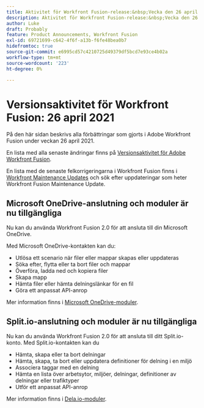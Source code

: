 ```yaml
---
title: Aktivitet för Workfront Fusion-release:&nbsp;Vecka den 26 april 2021
description: Aktivitet för Workfront Fusion-release:&nbsp;Vecka den 26 april 2021
author: Luke
draft: Probably
feature: Product Announcements, Workfront Fusion
exl-id: 69721699-c642-4f6f-a13b-f6fe48bea0b7
hidefromtoc: true
source-git-commit: e6995cd57c4210725d49379df5bcd7e93ce4b02a
workflow-type: tm+mt
source-wordcount: '223'
ht-degree: 0%

---
```


# Versionsaktivitet för Workfront Fusion: 26 april 2021

På den här sidan beskrivs alla förbättringar som gjorts i Adobe Workfront Fusion under veckan 26 april 2021.

En lista med alla senaste ändringar finns på [Versionsaktivitet för Adobe Workfront Fusion](../../../product-announcements/product-releases/fusion-release-activity/fusion-release-activity.md).

En lista med de senaste felkorrigeringarna i Workfront Fusion finns i [Workfront Maintenance Updates](https://experienceleague.adobe.com/docs/workfront-known-issues/releases/current-updates.html) och sök efter uppdateringar som heter Workfront Fusion Maintenance Update.

## Microsoft OneDrive-anslutning och moduler är nu tillgängliga

Nu kan du använda Workfront Fusion 2.0 för att ansluta till din Microsoft OneDrive.

Med Microsoft OneDrive-kontakten kan du:

* Utlösa ett scenario när filer eller mappar skapas eller uppdateras
* Söka efter, flytta eller ta bort filer och mappar
* Överföra, ladda ned och kopiera filer
* Skapa mapp
* Hämta filer eller hämta delningslänkar för en fil
* Göra ett anpassat API-anrop

Mer information finns i [Microsoft OneDrive-moduler](../../../workfront-fusion/apps-and-their-modules/microsoft-onedrive-modules.md).

## Split.io-anslutning och moduler är nu tillgängliga

Nu kan du använda Workfront Fusion 2.0 för att ansluta till ditt Split.io-konto. Med Split.io-kontakten kan du

* Hämta, skapa eller ta bort delningar
* Hämta, skapa, ta bort eller uppdatera definitioner för delning i en miljö
* Associera taggar med en delning
* Hämta en lista över arbetsytor, miljöer, delningar, definitioner av delningar eller trafiktyper
* Utför ett anpassat API-anrop

Mer information finns i [Dela.io-moduler](../../../workfront-fusion/apps-and-their-modules/split-io-modules.md).
